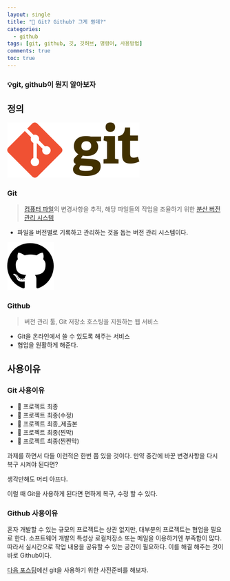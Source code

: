```yaml
---
layout: single
title: "🤷 Git? Github? 그게 뭔데?"
categories:
  - github
tags: [git, github, 깃, 깃허브, 명령어, 사용방법]
comments: true
toc: true
---
```


### 💡git, github이 뭔지 알아보자

## 정의

![gitLogo.png](/assets/img/221221/1.png)

### Git

> [컴퓨터 파일](https://ko.wikipedia.org/wiki/%EC%BB%B4%ED%93%A8%ED%84%B0_%ED%8C%8C%EC%9D%BC)의 변경사항을 추적, 해당 파일들의 작업을 조율하기 위한 [분산 버전 관리 시스템](https://ko.wikipedia.org/wiki/%EB%B6%84%EC%82%B0_%EB%B2%84%EC%A0%84_%EA%B4%80%EB%A6%AC_%EC%8B%9C%EC%8A%A4%ED%85%9C)

- 파일을 버전별로 기록하고 관리하는 것을 돕는 버전 관리 시스템이다.

![gitHubLogo.png](/assets/img/221221/2.png)

### Github

> 버전 관리 툴, Git 저장소 호스팅을 지원하는 웹 서비스

- Git을 온라인에서 쓸 수 있도록 해주는 서비스
- 협업을 원활하게 해준다.

## 사용이유

### Git 사용이유

- 📄 프로젝트 최종
- 📄 프로젝트 최종(수정)
- 📄 프로젝트 최종\_제출본
- 📄 프로젝트 최종(찐막)
- 📄 프로젝트 최종(찐찐막)

과제를 하면서 다들 이런적은 한번 쯤 있을 것이다. 만약 중간에 바꾼 변경사항을 다시 복구 시켜야 된다면?

생각만해도 머리 아프다.

이럴 때 Git을 사용하게 된다면 편하게 복구, 수정 할 수 있다.

### Github 사용이유

혼자 개발할 수 있는 규모의 프로젝트는 상관 없지만, 대부분의 프로젝트는 협업을 필요로 한다. 소프트웨어 개발의 특성상 로컬저장소 또는 메일을 이용하기엔 부족함이 많다. 따라서 실시간으로 작업 내용을 공유할 수 있는 공간이 필요하다. 이를 해결 해주는 것이 바로 Github이다.

[다음 포스팅](https://hoan-c.github.io/github/Git,Github-사전준비/)에선 git을 사용하기 위한 사전준비를 해보자.

